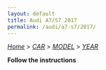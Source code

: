 ```yaml
---
layout: default
title: Audi A7/S7 2017
permalink: /audi/a7-s7/2017/
---
```

[*Home*](/) > [*CAR*](/car/) > [*MODEL*](/car/model/) > [*YEAR*](/car/model/year/)

**Follow the instructions**